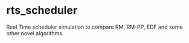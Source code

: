 rts_scheduler
=============

Real Time scheduler simulation to compare RM, RM-PP, EDF and some other novel algorithms. 
